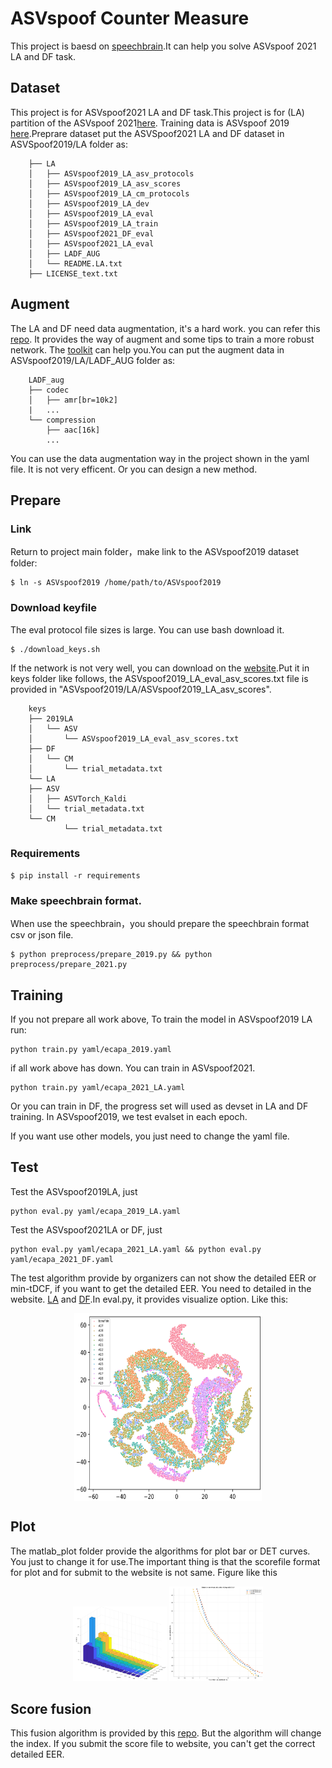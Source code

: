 # ASVspoof Counter Measure

This project is baesd on [speechbrain](https://speechbrain.github.io).It can help you solve ASVspoof 2021 LA and DF task.

## Dataset
This project is for ASVspoof2021 LA and DF task.This project is for (LA) partition of the ASVspoof 2021[here](https://www.asvspoof.org/https://datashare.is.ed.ac.uk/handle/10283/3336). Training data is ASVspoof 2019 [here](https://datashare.is.ed.ac.uk/handle/10283/3336).Preprare dataset put the ASVSpoof2021 LA and DF dataset in ASVSpoof2019/LA folder as:

        ├── LA
        │   ├── ASVspoof2019_LA_asv_protocols
        │   ├── ASVspoof2019_LA_asv_scores
        │   ├── ASVspoof2019_LA_cm_protocols
        │   ├── ASVspoof2019_LA_dev
        │   ├── ASVspoof2019_LA_eval
        │   ├── ASVspoof2019_LA_train
        │   ├── ASVspoof2021_DF_eval
        │   ├── ASVspoof2021_LA_eval
        │   ├── LADF_AUG
        │   └── README.LA.txt
        ├── LICENSE_text.txt

## Augment
The LA and DF need data augmentation, it's a hard work. you can refer this [repo](https://github.com/yzyouzhang/ASVspoof2021_AIR). It provides the way of augment and some tips to train a more robust network. The [toolkit](https://github.com/idiap/acoustic-simulator) can help you.You can put the augment data in ASVspoof2019/LA/LADF_AUG folder as:

        LADF_aug    
        ├── codec
        │   ├── amr[br=10k2]
        |   ...
        └── compression
            ├── aac[16k]
            ...

You can use the data augmentation way in the project shown in the yaml file. It is not very efficent. Or you can design a new method.

## Prepare
### Link
Return to project main folder，make link to the ASVspoof2019 dataset folder: 
```
$ ln -s ASVspoof2019 /home/path/to/ASVspoof2019
```

### Download keyfile
The eval protocol file sizes is large. You can use bash download it.
```
$ ./download_keys.sh
```
If the network is not very well, you can download on the [website](https://www.asvspoof.org/index2021.html).Put it in keys folder like follows, the ASVspoof2019_LA_eval_asv_scores.txt file is provided in "ASVspoof2019/LA/ASVspoof2019_LA_asv_scores".

        keys
        ├── 2019LA
        │   └── ASV
        │       └── ASVspoof2019_LA_eval_asv_scores.txt
        ├── DF
        │   └── CM
        │       └── trial_metadata.txt
        └── LA
        ├── ASV
        │   ├── ASVTorch_Kaldi
        │   └── trial_metadata.txt
        └── CM
                └── trial_metadata.txt


### Requirements
```
$ pip install -r requirements
```
### Make speechbrain format.
When use the speechbrain，you should prepare the speechbrain format csv or json file.
```
$ python preprocess/prepare_2019.py && python preprocess/prepare_2021.py
```

## Training
If you not prepare all work above, To train the model in ASVspoof2019 LA run:
```
python train.py yaml/ecapa_2019.yaml
```
if all work above has down. You can train in ASVspoof2021.
```
python train.py yaml/ecapa_2021_LA.yaml
```
Or you can train in DF, the progress set will used as devset in LA and DF training. In ASVspoof2019, we test evalset in each epoch.

If you want use other models, you just need to change the yaml file.

## Test
Test the ASVspoof2019LA, just
```
python eval.py yaml/ecapa_2019_LA.yaml
```
Test the ASVspoof2021LA or DF, just
```
python eval.py yaml/ecapa_2021_LA.yaml && python eval.py yaml/ecapa_2021_DF.yaml
```
The test algorithm provide by organizers can not show the detailed EER or min-tDCF, if you want to get the detailed EER. You need to detailed in the website. [LA](https://competitions.codalab.org/competitions/35161) and [DF](https://competitions.codalab.org/competitions/35159).In eval.py, it provides visualize option. Like this:
<div  align="center"> <img src="matlab_plot/vis.png" width = "300" height = "300" align=center /></div>

## Plot
The matlab_plot folder provide the algorithms for plot bar or DET curves. You just to change it for use.The important thing is that the scorefile format for plot and for submit to the website is not same. Figure like this
<center class="half">
<img src="matlab_plot/Detailed-eer.png" width=150/>
<img src="matlab_plot/DET.png" width=150/>
</center>

## Score fusion
This fusion algorithm is provided by this [repo](https://github.com/yzyouzhang/ASVspoof2021_AIR). But the algorithm will change the index. If you submit the score file to website, you can't get the correct detailed EER.
